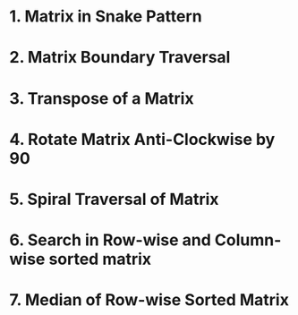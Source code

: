 # 1. Matrix in Snake Pattern

# 2. Matrix Boundary Traversal

# 3. Transpose of a Matrix

# 4. Rotate Matrix Anti-Clockwise by 90

# 5. Spiral Traversal of Matrix

# 6. Search in Row-wise and Column-wise sorted matrix

# 7. Median of Row-wise Sorted Matrix
